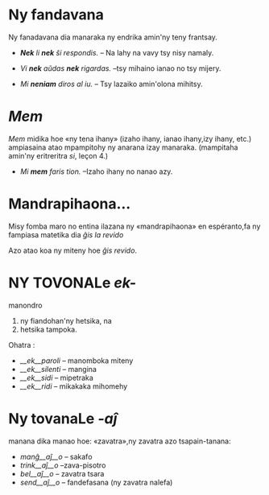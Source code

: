# Ny fandavana

Ny fanadavana dia manaraka ny endrika amin'ny teny frantsay.


- *__Nek__ li __nek__ ŝi respondis.*   – Na lahy na vavy tsy nisy namaly.
- *Vi __nek__ aŭdas __nek__ rigardas.* –tsy mihaino ianao no tsy mijery.

- *Mi __neniam__ diros al iu.* – Tsy lazaiko  amin'olona mihitsy.

# *Mem*

*Mem* midika  hoe «ny tena ihany» (izaho ihany, ianao ihany,izy ihany, etc.) ampiasaina atao mpampitohy ny anarana izay manaraka. (mampitaha amin'ny eritreritra *si*, leçon 4.)

- *Mi __mem__ faris tion.*  –Izaho ihany no nanao azy.

# Mandrapihaona…

Misy fomba maro no entina ilazana ny «mandrapihaona» en espéranto,fa ny fampiasa matetika dia  *ĝis la revido* 

Azo atao koa ny miteny hoe *ĝis revido*.


# NY TOVONALe  *ek-*

manondro 

1. ny fiandohan'ny hetsika, na
2. hetsika tampoka.

Ohatra :

- *__ek__paroli*  – manomboka miteny
- *__ek__silenti* – mangina
- *__ek__sidi*    – mipetraka
- *__ek__ridi*    – mikakaka mihomehy
 

# Ny tovanaLe  *-aĵ*

manana dika manao hoe:  «zavatra»,ny zavatra azo tsapain-tanana:

- *manĝ__aĵ__o*  – sakafo
- *trink__aĵ__o* –zava-pisotro
- *bel__aĵ__o*   – zavatra tsara
- *send__aĵ__o*  – fandefasana (ny zavatra nalefa)
